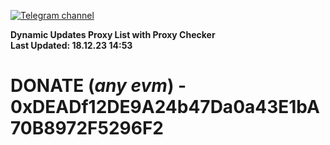 [![Telegram channel](https://img.shields.io/endpoint?url=https://runkit.io/damiankrawczyk/telegram-badge/branches/master?url=https://t.me/n4z4v0d)](https://t.me/n4z4v0d) 

**Dynamic Updates Proxy List with Proxy Checker**  
**Last Updated: 18.12.23 14:53**

# DONATE (_any evm_) - 0xDEADf12DE9A24b47Da0a43E1bA70B8972F5296F2
